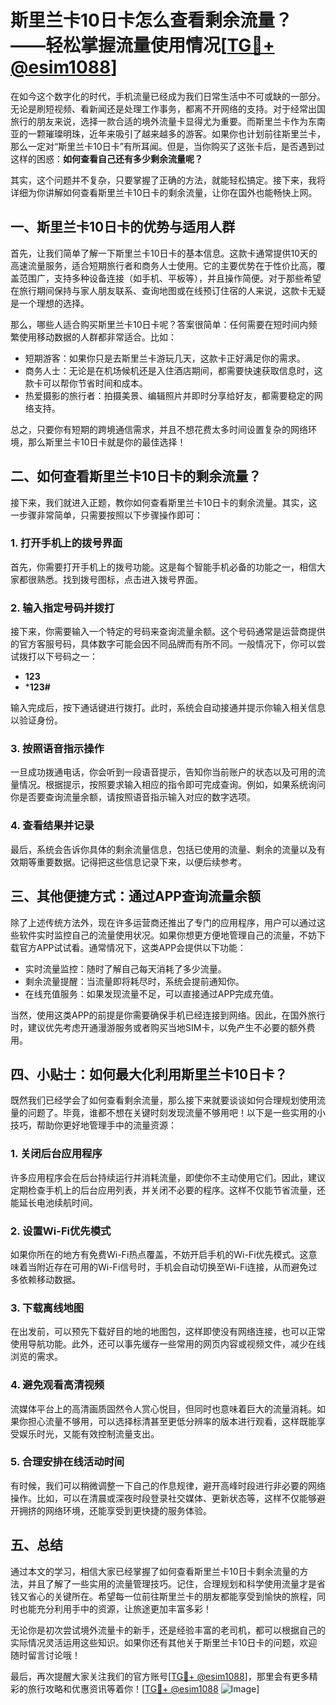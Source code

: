 # 斯里兰卡10日卡怎么查看剩余流量？——轻松掌握流量使用情况[[TG💪+ @esim1088](https://t.me/s/esim1088)]

在如今这个数字化的时代，手机流量已经成为我们日常生活中不可或缺的一部分。无论是刷短视频、看新闻还是处理工作事务，都离不开网络的支持。对于经常出国旅行的朋友来说，选择一款合适的境外流量卡显得尤为重要。而斯里兰卡作为东南亚的一颗璀璨明珠，近年来吸引了越来越多的游客。如果你也计划前往斯里兰卡，那么一定对“斯里兰卡10日卡”有所耳闻。但是，当你购买了这张卡后，是否遇到过这样的困惑：**如何查看自己还有多少剩余流量呢？**

其实，这个问题并不复杂，只要掌握了正确的方法，就能轻松搞定。接下来，我将详细为你讲解如何查看斯里兰卡10日卡的剩余流量，让你在国外也能畅快上网。

## 一、斯里兰卡10日卡的优势与适用人群

首先，让我们简单了解一下斯里兰卡10日卡的基本信息。这款卡通常提供10天的高速流量服务，适合短期旅行者和商务人士使用。它的主要优势在于性价比高，覆盖范围广，支持多种设备连接（如手机、平板等），并且操作简便。对于那些希望在旅行期间保持与家人朋友联系、查询地图或在线预订住宿的人来说，这款卡无疑是一个理想的选择。

那么，哪些人适合购买斯里兰卡10日卡呢？答案很简单：任何需要在短时间内频繁使用移动数据的人群都非常适合。比如：

- 短期游客：如果你只是去斯里兰卡游玩几天，这款卡正好满足你的需求。
- 商务人士：无论是在机场候机还是入住酒店期间，都需要快速获取信息时，这款卡可以帮你节省时间和成本。
- 热爱摄影的旅行者：拍摄美景、编辑照片并即时分享给好友，都需要稳定的网络支持。

总之，只要你有短期的跨境通信需求，并且不想花费太多时间设置复杂的网络环境，那么斯里兰卡10日卡就是你的最佳选择！

## 二、如何查看斯里兰卡10日卡的剩余流量？

接下来，我们就进入正题，教你如何查看斯里兰卡10日卡的剩余流量。其实，这一步骤非常简单，只需要按照以下步骤操作即可：

### 1. 打开手机上的拨号界面

首先，你需要打开手机上的拨号功能。这是每个智能手机必备的功能之一，相信大家都很熟悉。找到拨号图标，点击进入拨号界面。

### 2. 输入指定号码并拨打

接下来，你需要输入一个特定的号码来查询流量余额。这个号码通常是运营商提供的官方客服号码，具体数字可能会因不同品牌而有所不同。一般情况下，你可以尝试拨打以下号码之一：

- **123**
- ***123#**

输入完成后，按下通话键进行拨打。此时，系统会自动接通并提示你输入相关信息以验证身份。

### 3. 按照语音指示操作

一旦成功拨通电话，你会听到一段语音提示，告知你当前账户的状态以及可用的流量情况。根据提示，按照要求输入相应的指令即可完成查询。例如，如果系统询问你是否要查询流量余额，请按照语音指示输入对应的数字选项。

### 4. 查看结果并记录

最后，系统会告诉你具体的剩余流量信息，包括已使用的流量、剩余的流量以及有效期等重要数据。记得把这些信息记录下来，以便后续参考。

## 三、其他便捷方式：通过APP查询流量余额

除了上述传统方法外，现在许多运营商还推出了专门的应用程序，用户可以通过这些软件实时监控自己的流量使用状况。如果你想更方便地管理自己的流量，不妨下载官方APP试试看。通常情况下，这类APP会提供以下功能：

- 实时流量监控：随时了解自己每天消耗了多少流量。
- 剩余流量提醒：当流量即将耗尽时，系统会提前通知你。
- 在线充值服务：如果发现流量不足，可以直接通过APP完成充值。

当然，使用这类APP的前提是你需要确保手机已经连接到网络。因此，在国外旅行时，建议优先考虑开通漫游服务或者购买当地SIM卡，以免产生不必要的额外费用。

## 四、小贴士：如何最大化利用斯里兰卡10日卡？

既然我们已经学会了如何查看剩余流量，那么接下来就要谈谈如何合理规划使用流量的问题了。毕竟，谁都不想在关键时刻发现流量不够用吧！以下是一些实用的小技巧，帮助你更好地管理手中的流量资源：

### 1. 关闭后台应用程序

许多应用程序会在后台持续运行并消耗流量，即使你不主动使用它们。因此，建议定期检查手机上的后台应用列表，并关闭不必要的程序。这样不仅能节省流量，还能延长电池续航时间。

### 2. 设置Wi-Fi优先模式

如果你所在的地方有免费Wi-Fi热点覆盖，不妨开启手机的Wi-Fi优先模式。这意味着当附近存在可用的Wi-Fi信号时，手机会自动切换至Wi-Fi连接，从而避免过多依赖移动数据。

### 3. 下载离线地图

在出发前，可以预先下载好目的地的地图包，这样即使没有网络连接，也可以正常使用导航功能。此外，还可以事先缓存一些常用的网页内容或视频文件，减少在线浏览的需求。

### 4. 避免观看高清视频

流媒体平台上的高清画质固然令人赏心悦目，但同时也意味着巨大的流量消耗。如果你担心流量不够用，可以选择标清甚至更低分辨率的版本进行观看，这样既能享受娱乐时光，又能有效控制流量支出。

### 5. 合理安排在线活动时间

有时候，我们可以稍微调整一下自己的作息规律，避开高峰时段进行非必要的网络操作。比如，可以在清晨或深夜时段登录社交媒体、更新状态等，这样不仅能够避开拥挤的网络环境，还能享受到更快捷的服务体验。

## 五、总结

通过本文的学习，相信大家已经掌握了如何查看斯里兰卡10日卡剩余流量的方法，并且了解了一些实用的流量管理技巧。记住，合理规划和科学使用流量才是省钱又省心的关键所在。希望每一位前往斯里兰卡的朋友都能享受到愉快的旅程，同时也能充分利用手中的资源，让旅途更加丰富多彩！

无论你是初次尝试境外流量卡的新手，还是经验丰富的老司机，都可以根据自己的实际情况灵活运用这些知识。如果你还有其他关于斯里兰卡10日卡的问题，欢迎随时留言讨论哦！

最后，再次提醒大家关注我们的官方账号[[TG💪+ @esim1088](https://t.me/s/esim1088)]，那里会有更多精彩的旅行攻略和优惠资讯等着你！[[TG💪+ @esim1088](https://t.me/s/esim1088) ![Image](https://i.postimg.cc/4NQfJmqS/Snipaste-2025-05-13-00-14-12.png)]